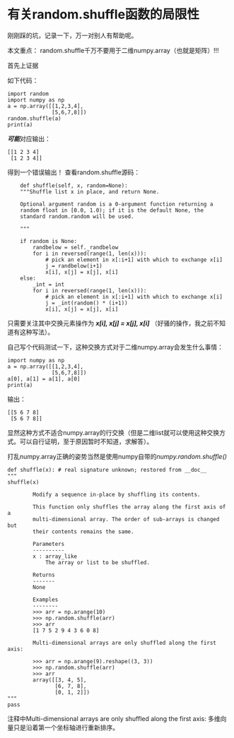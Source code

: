 ﻿# 有关random.shuffle函数的局限性



刚刚踩的坑，记录一下，万一对别人有帮助呢。

本文重点： random.shuffle千万不要用于二维numpy.array（也就是矩阵）!!!

首先上证据

如下代码：

	import random
	import numpy as np
	a = np.array([[1,2,3,4],
	              [5,6,7,8]])
	random.shuffle(a)
	print(a)

***可能***对应输出：

	[[1 2 3 4]
	 [1 2 3 4]]
 
得到一个错误输出！
查看random.shuffle源码：

	    def shuffle(self, x, random=None):
        """Shuffle list x in place, and return None.

        Optional argument random is a 0-argument function returning a
        random float in [0.0, 1.0); if it is the default None, the
        standard random.random will be used.

        """

        if random is None:
            randbelow = self._randbelow
            for i in reversed(range(1, len(x))):
                # pick an element in x[:i+1] with which to exchange x[i]
                j = randbelow(i+1)
                x[i], x[j] = x[j], x[i]
        else:
            _int = int
            for i in reversed(range(1, len(x))):
                # pick an element in x[:i+1] with which to exchange x[i]
                j = _int(random() * (i+1))
                x[i], x[j] = x[j], x[i]

只需要关注其中交换元素操作为 ***x[i], x[j] = x[j], x[i]*** （好骚的操作，我之前不知道有这种写法）。

自己写个代码测试一下，这种交换方式对于二维numpy.array会发生什么事情：



	import numpy as np
	a = np.array([[1,2,3,4],
	              [5,6,7,8]])
	a[0], a[1] = a[1], a[0]
	print(a)

输出：

	[[5 6 7 8]
	 [5 6 7 8]]
	
显然这种方式不适合numpy.array的行交换（但是二维list就可以使用这种交换方式。可以自行证明，至于原因暂时不知道，求解答）。

打乱numpy.array正确的姿势当然是使用numpy自带的*numpy.random.shuffle()*
	
	def shuffle(x): # real signature unknown; restored from __doc__
    """
    shuffle(x)
    
            Modify a sequence in-place by shuffling its contents.
    
            This function only shuffles the array along the first axis of a
            multi-dimensional array. The order of sub-arrays is changed but
            their contents remains the same.
    
            Parameters
            ----------
            x : array_like
                The array or list to be shuffled.
    
            Returns
            -------
            None
    
            Examples
            --------
            >>> arr = np.arange(10)
            >>> np.random.shuffle(arr)
            >>> arr
            [1 7 5 2 9 4 3 6 0 8]
    
            Multi-dimensional arrays are only shuffled along the first axis:
    
            >>> arr = np.arange(9).reshape((3, 3))
            >>> np.random.shuffle(arr)
            >>> arr
            array([[3, 4, 5],
                   [6, 7, 8],
                   [0, 1, 2]])
    """
    pass

注释中Multi-dimensional arrays are only shuffled along the first axis: 多维向量只是沿着第一个坐标轴进行重新排序。